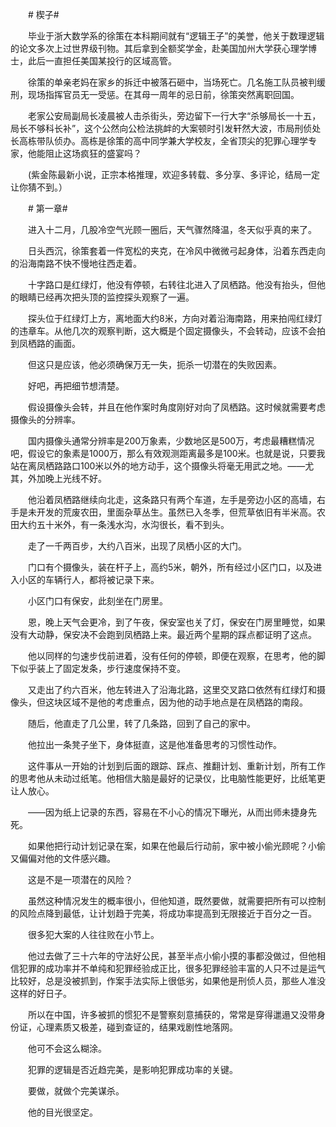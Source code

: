 　　# 楔子#

　　毕业于浙大数学系的徐策在本科期间就有“逻辑王子”的美誉，他关于数理逻辑的论文多次上过世界级刊物。其后拿到全额奖学金，赴美国加州大学获心理学博士，此后一直担任美国某投行的区域高管。

　　徐策的单亲老妈在家乡的拆迁中被落石砸中，当场死亡。几名施工队员被判缓刑，现场指挥官员无一受惩。在其母一周年的忌日前，徐策突然离职回国。

　　老家公安局副局长凌晨被人击杀街头，旁边留下一行大字“杀够局长一十五，局长不够科长补”，这个公然向公检法挑衅的大案顿时引发轩然大波，市局刑侦处长高栋带队侦办。高栋是徐策的高中同学兼大学校友，全省顶尖的犯罪心理学专家，他能阻止这场疯狂的盛宴吗？

　　(紫金陈最新小说，正宗本格推理，欢迎多转载、多分享、多评论，结局一定让你猜不到。）

　　# 第一章#

　　进入十二月，几股冷空气光顾一圈后，天气骤然降温，冬天似乎真的来了。

　　日头西沉，徐策套着一件宽松的夹克，在冷风中微微弓起身体，沿着东西走向的沿海南路不快不慢地往西走着。

　　十字路口是红绿灯，他没有停顿，右转往北进入了凤栖路。他没有抬头，但他的眼睛已经再次把头顶的监控探头观察了一遍。

　　探头位于红绿灯上方，离地面大约8米，方向对着沿海南路，用来拍闯红绿灯的违章车。从他几次的观察判断，这大概是个固定摄像头，不会转动，应该不会拍到凤栖路的画面。

　　但这只是应该，他必须确保万无一失，扼杀一切潜在的失败因素。

　　好吧，再把细节想清楚。

　　假设摄像头会转，并且在他作案时角度刚好对向了凤栖路。这时候就需要考虑摄像头的分辨率。

　　国内摄像头通常分辨率是200万象素，少数地区是500万，考虑最糟糕情况吧，假设它的象素是1000万，那么有效观测距离最多是100米。也就是说，只要我站在离凤栖路路口100米以外的地方动手，这个摄像头将毫无用武之地。——尤其，外加晚上光线不好。

　　他沿着凤栖路继续向北走，这条路只有两个车道，左手是旁边小区的高墙，右手是未开发的荒废农田，里面杂草丛生。虽然已入冬季，但荒草依旧有半米高。农田大约五十米外，有一条浅水沟，水沟很长，看不到头。

　　走了一千两百步，大约八百米，出现了凤栖小区的大门。

　　门口有个摄像头，装在杆子上，高约5米，朝外，所有经过小区门口，以及进入小区的车辆行人，都将被记录下来。

　　小区门口有保安，此刻坐在门房里。

　　恩，晚上天气会更冷，到了午夜，保安室也关了灯，保安在门房里睡觉，如果没有大动静，保安决不会跑到凤栖路上来。最近两个星期的踩点都证明了这点。

　　他以同样的匀速步伐前进着，没有任何的停顿，即便在观察，在思考，他的脚下似乎装上了固定发条，步行速度保持不变。

　　又走出了约六百米，他左转进入了沿海北路，这里交叉路口依然有红绿灯和摄像头，但这块区域不是他的考虑重点，因为他的动手地点是在凤栖路的南段。

　　随后，他直走了几公里，转了几条路，回到了自己的家中。

　　他拉出一条凳子坐下，身体挺直，这是他准备思考的习惯性动作。

　　这件事从一开始的计划到后面的跟踪、踩点、推翻计划、重新计划，所有工作的思考他从未动过纸笔。他相信大脑是最好的记录仪，比电脑性能更好，比纸笔更让人放心。

　　——因为纸上记录的东西，容易在不小心的情况下曝光，从而出师未捷身先死。

　　如果他把行动计划记录在案，如果在他最后行动前，家中被小偷光顾呢？小偷又偏偏对他的文件感兴趣。

　　这是不是一项潜在的风险？

　　虽然这种情况发生的概率很小，但他知道，既然要做，就需要把所有可以控制的风险点降到最低，让计划趋于完美，将成功率提高到无限接近于百分之一百。

　　很多犯大案的人往往败在小节上。

　　他过去做了三十六年的守法好公民，甚至半点小偷小摸的事都没做过，但他相信犯罪的成功率并不单纯和犯罪经验成正比，很多犯罪经验丰富的人只不过是运气比较好，总是没被抓到，作案手法实际上很低劣，如果他是刑侦人员，那些人准没这样的好日子。

　　所以在中国，许多被抓的惯犯不是警察刻意捕获的，常常是穿得邋遢又没带身份证，心理素质又极差，碰到查证的，结果戏剧性地落网。

　　他可不会这么糊涂。

　　犯罪的逻辑是否近趋完美，是影响犯罪成功率的关键。

　　要做，就做个完美谋杀。

　　他的目光很坚定。
